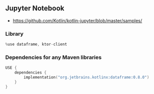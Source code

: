 ## Jupyter Notebook
- https://github.com/Kotlin/kotlin-jupyter/blob/master/samples/


### Library
```kotlin
%use dataframe, ktor-client
```


### Dependencies for any Maven libraries
```kotlin
USE {
    dependencies {
        implementation("org.jetbrains.kotlinx:dataframe:0.8.0")
    }
}
```
